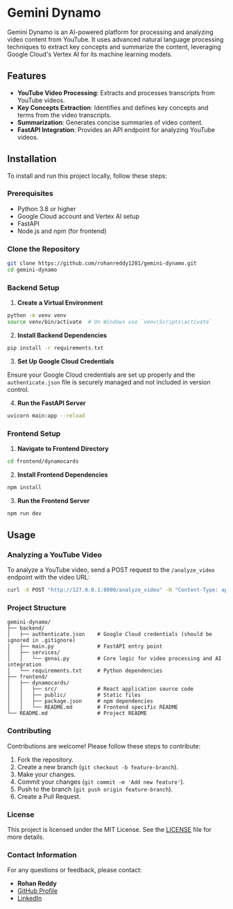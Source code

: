 
# Gemini Dynamo

Gemini Dynamo is an AI-powered platform for processing and analyzing video content from YouTube. It uses advanced natural language processing techniques to extract key concepts and summarize the content, leveraging Google Cloud's Vertex AI for its machine learning models.

## Features

- **YouTube Video Processing**: Extracts and processes transcripts from YouTube videos.
- **Key Concepts Extraction**: Identifies and defines key concepts and terms from the video transcripts.
- **Summarization**: Generates concise summaries of video content.
- **FastAPI Integration**: Provides an API endpoint for analyzing YouTube videos.

## Installation

To install and run this project locally, follow these steps:

### Prerequisites

- Python 3.8 or higher
- Google Cloud account and Vertex AI setup
- FastAPI
- Node.js and npm (for frontend)

### Clone the Repository

```sh
git clone https://github.com/rohanreddy1201/gemini-dynamo.git
cd gemini-dynamo
```

### Backend Setup

1. **Create a Virtual Environment**

```sh
python -m venv venv
source venv/bin/activate  # On Windows use `venv\Scripts\activate`
```

2. **Install Backend Dependencies**

```sh
pip install -r requirements.txt
```

3. **Set Up Google Cloud Credentials**

Ensure your Google Cloud credentials are set up properly and the `authenticate.json` file is securely managed and not included in version control.

4. **Run the FastAPI Server**

```sh
uvicorn main:app --reload
```

### Frontend Setup

1. **Navigate to Frontend Directory**

```sh
cd frontend/dynamocards
```

2. **Install Frontend Dependencies**

```sh
npm install
```

3. **Run the Frontend Server**

```sh
npm run dev
```

## Usage

### Analyzing a YouTube Video

To analyze a YouTube video, send a POST request to the `/analyze_video` endpoint with the video URL:

```sh
curl -X POST "http://127.0.0.1:8000/analyze_video" -H "Content-Type: application/json" -d '{"youtube_link": "https://www.youtube.com/watch?v=example"}'
```

### Project Structure

```
gemini-dynamo/
├── backend/
│   ├── authenticate.json    # Google Cloud credentials (should be ignored in .gitignore)
│   ├── main.py              # FastAPI entry point
│   ├── services/
│   │   └── genai.py         # Core logic for video processing and AI integration
│   └── requirements.txt     # Python dependencies
├── frontend/
│   ├── dynamocards/
│   │   ├── src/             # React application source code
│   │   ├── public/          # Static files
│   │   ├── package.json     # npm dependencies
│   │   └── README.md        # Frontend specific README
└── README.md                # Project README
```

### Contributing

Contributions are welcome! Please follow these steps to contribute:

1. Fork the repository.
2. Create a new branch (`git checkout -b feature-branch`).
3. Make your changes.
4. Commit your changes (`git commit -m 'Add new feature'`).
5. Push to the branch (`git push origin feature-branch`).
6. Create a Pull Request.

### License

This project is licensed under the MIT License. See the [LICENSE](LICENSE) file for more details.

### Contact Information

For any questions or feedback, please contact:

- **Rohan Reddy**
- [GitHub Profile](https://github.com/rohanreddy1201)
- [LinkedIn](https://www.linkedin.com/in/rohan-reddy-964019146/)
